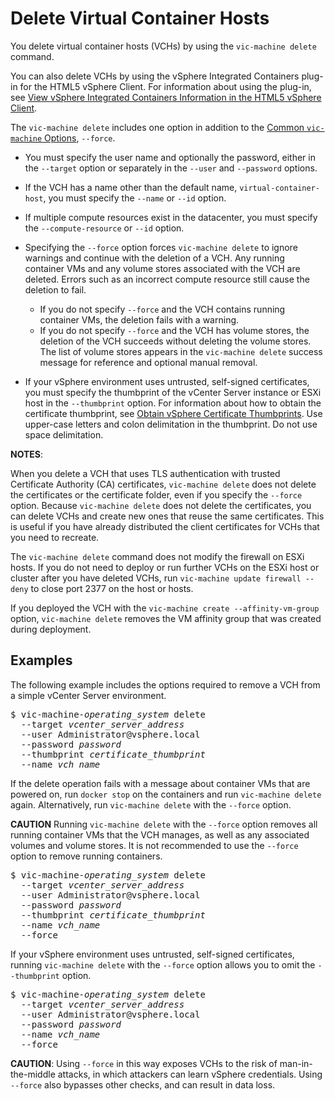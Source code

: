 # Delete Virtual Container Hosts #

You delete virtual container hosts (VCHs) by using the `vic-machine delete` command. 

You can also delete VCHs by using the vSphere Integrated Containers plug-in for the HTML5 vSphere Client. For information about using the plug-in, see [View vSphere Integrated Containers Information in the HTML5 vSphere Client](access_h5_ui.md).

The `vic-machine delete` includes one option in addition to the [Common `vic-machine` Options](common_vic_options.md), `--force`.

- You must specify the user name and optionally the password, either in the `--target` option or separately in the `--user` and `--password` options. 
- If the VCH has a name other than the default name, `virtual-container-host`, you must specify the `--name` or `--id` option. 
- If multiple compute resources exist in the datacenter, you must specify the `--compute-resource` or `--id` option.
- Specifying the `--force` option forces `vic-machine delete` to ignore warnings and continue with the deletion of a VCH. Any running container VMs and any volume stores associated with the VCH are deleted. Errors such as an incorrect compute resource still cause the deletion to fail. 

  - If you do not specify `--force` and the VCH contains running container VMs, the deletion fails with a warning. 
  - If you do not specify `--force` and the VCH has volume stores, the deletion of the VCH succeeds without deleting the volume stores. The list of volume stores appears in the `vic-machine delete` success message for reference and optional manual removal.
- If your vSphere environment uses untrusted, self-signed certificates, you must specify the thumbprint of the vCenter Server instance or ESXi host in the `--thumbprint` option. For information about how to obtain the certificate thumbprint, see [Obtain vSphere Certificate Thumbprints](obtain_thumbprint.md). Use upper-case letters and colon delimitation in the thumbprint. Do not use space delimitation.

**NOTES**:

When you delete a VCH that uses TLS authentication with trusted Certificate Authority (CA) certificates, `vic-machine delete` does not delete the certificates or the certificate folder, even if you specify the `--force` option. Because `vic-machine delete` does not delete the certificates, you can delete VCHs and create new ones that reuse the same certificates. This is useful if you have already distributed the client certificates for VCHs that you need to recreate.

The `vic-machine delete` command does not modify the firewall on ESXi hosts. If you do not need to deploy or run further VCHs on the ESXi host or cluster after you have deleted VCHs, run `vic-machine update firewall --deny` to close port 2377 on the host or hosts. 

If you deployed the VCH with the `vic-machine create --affinity-vm-group` option, `vic-machine delete` removes the VM affinity group that was created during deployment.

## Examples ##

The following example includes the options required to remove a VCH from a simple vCenter Server environment. 

<pre>$ vic-machine-<i>operating_system</i> delete
  --target <i>vcenter_server_address</i>
  --user Administrator@vsphere.local
  --password <i>password</i>
  --thumbprint <i>certificate_thumbprint</i>
  --name <i>vch_name</i></pre>

If the delete operation fails with a message about container VMs that are powered on, run `docker stop` on the containers and run `vic-machine delete` again. Alternatively, run `vic-machine delete` with the `--force` option.

**CAUTION** Running `vic-machine delete` with the `--force` option removes all running container VMs that the VCH manages, as well as any associated volumes and volume stores. It is not recommended to use the `--force` option to remove running containers.

<pre>$ vic-machine-<i>operating_system</i> delete
  --target <i>vcenter_server_address</i>
  --user Administrator@vsphere.local
  --password <i>password</i>
  --thumbprint <i>certificate_thumbprint</i>
  --name <i>vch_name</i>
  --force</pre>

If your vSphere environment uses untrusted, self-signed certificates, running `vic-machine delete` with the `--force` option allows you to omit the `--thumbprint` option.  

<pre>$ vic-machine-<i>operating_system</i> delete
  --target <i>vcenter_server_address</i>
  --user Administrator@vsphere.local
  --password <i>password</i>
  --name <i>vch_name</i></i>
  --force</pre>

**CAUTION**: Using `--force` in this way exposes VCHs to the risk of man-in-the-middle attacks, in which attackers can learn vSphere credentials. Using `--force` also bypasses other checks, and can result in data loss.